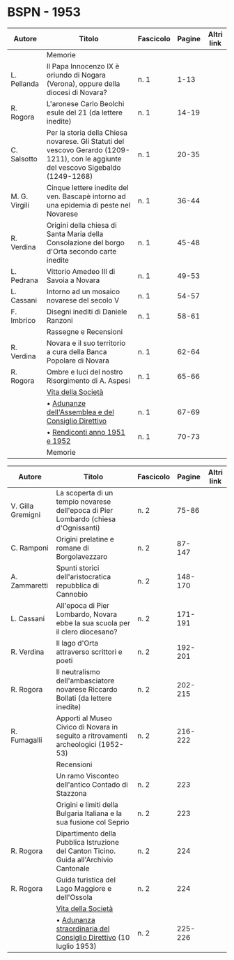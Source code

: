 # BSPN - 1953

| Autore        | Titolo                                                                                                                              | Fascicolo | Pagine | Altri link |
|---------------|-------------------------------------------------------------------------------------------------------------------------------------|-----------|--------|------------|
|               | Memorie                                                                                                                             |           |        |            |
| L. Pellanda   | Il Papa Innocenzo IX è oriundo di Nogara (Verona), oppure della diocesi di Novara?                                                  | n. 1      | 1-13   |            |
| R. Rogora     | L'aronese Carlo Beolchi esule del 21 (da lettere inedite)                                                                           | n. 1      | 14-19  |            |
| C. Salsotto   | Per la storia della Chiesa novarese. Gli Statuti del vescovo Gerardo (1209-1211), con le aggiunte del vescovo Sigebaldo (1249-1268) | n. 1      | 20-35  |            |
| M. G. Virgili | Cinque lettere inedite del ven. Bascapè intorno ad una epidemia di peste nel Novarese                                               | n. 1      | 36-44  |            |
| R. Verdina    | Origini della chiesa di Santa Maria della Consolazione del borgo d'Orta secondo carte inedite                                       | n. 1      | 45-48  |            |
| L. Pedrana    | Vittorio Amedeo III di Savoia a Novara                                                                                              | n. 1      | 49-53  |            |
| L. Cassani    | Intorno ad un mosaico novarese del secolo V                                                                                         | n. 1      | 54-57  |            |
| F. Imbrico    | Disegni inediti di Daniele Ranzoni                                                                                                  | n. 1      | 58-61  |            |
|               | Rassegne e Recensioni                                                                                                               |           |        |            |
| R. Verdina    | Novara e il suo territorio a cura della Banca Popolare di Novara                                                                    | n. 1      | 62-64  |            |
| R. Rogora     | Ombre e luci del nostro Risorgimento di A. Aspesi                                                                                   | n. 1      | 65-66  |            |
|               | [Vita della Società](http://www.ssno.it/BSPNo/bspn_vita53.html#530-1)                                                               |           |        |            |
|               | • [Adunanze dell'Assemblea e del Consiglio Direttivo](http://www.ssno.it/BSPNo/bspn_vita53.html#531)                                | n. 1      | 67-69  |            |
|               | • [Rendiconti anno 1951 e 1952](http://www.ssno.it/BSPNo/bspn_vita53.html#532)                                                      | n. 1      | 70-73  |            |
|               | Memorie                                                                                                                             |           |        |            |

| Autore            | Titolo                                                                                                             | Fascicolo | Pagine  | Altri link |
|-------------------|--------------------------------------------------------------------------------------------------------------------|-----------|---------|------------|
| V. Gilla Gremigni | La scoperta di un tempio novarese dell'epoca di Pier Lombardo (chiesa d'Ognissanti)                                | n. 2      | 75-86   |            |
| C. Ramponi        | Origini prelatine e romane di Borgolavezzaro                                                                       | n. 2      | 87-147  |            |
| A. Zammaretti     | Spunti storici dell'aristocratica repubblica di Cannobio                                                           | n. 2      | 148-170 |            |
| L. Cassani        | All'epoca di Pier Lombardo, Novara ebbe la sua scuola per il clero diocesano?                                      | n. 2      | 171-191 |            |
| R. Verdina        | Il lago d'Orta attraverso scrittori e poeti                                                                        | n. 2      | 192-201 |            |
| R. Rogora         | Il neutralismo dell'ambasciatore novarese Riccardo Bollati (da lettere inedite)                                    | n. 2      | 202-215 |            |
| R. Fumagalli      | Apporti al Museo Civico di Novara in seguito a ritrovamenti archeologici (1952-53)                                 | n. 2      | 216-222 |            |
|                   | Recensioni                                                                                                         |           |         |            |
|                   | Un ramo Visconteo dell'antico Contado di Stazzona                                                                  | n. 2      | 223     |            |
|                   | Origini e limiti della Bulgaria Italiana e la sua fusione col Seprio                                               | n. 2      | 223     |            |
| R. Rogora         | Dipartimento della Pubblica Istruzione del Canton Ticino. Guida all'Archivio Cantonale                             | n. 2      | 224     |            |
| R. Rogora         | Guida turistica del Lago Maggiore e dell'Ossola                                                                    | n. 2      | 224     |            |
|                   | [Vita della Società](http://www.ssno.it/BSPNo/bspn_vita53.html#530-2)                                              |           |         |            |
|                   | • [Adunanza straordinaria del Consiglio Direttivo](http://www.ssno.it/BSPNo/bspn_vita53.html#533) (10 luglio 1953) | n. 2      | 225-226 |            |
